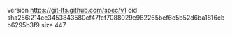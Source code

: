 version https://git-lfs.github.com/spec/v1
oid sha256:214ec3453843580cf47fef7088029e982265bef6e5b52d6ba1816cbb6295b3f9
size 447

